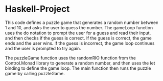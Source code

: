 # Haskell-Project

This code defines a puzzle game that generates a random number between 1 and 10, and asks the user to guess the number. The gameLoop function uses the do notation to prompt the user for a guess and read their input, and then checks if the guess is correct. If the guess is correct, the game ends and the user wins. If the guess is incorrect, the game loop continues and the user is prompted to try again.

The puzzleGame function uses the randomRIO function from the Control.Monad library to generate a random number, and then uses the let binding to define the game loop. The main function then runs the puzzle game by calling puzzleGame.
